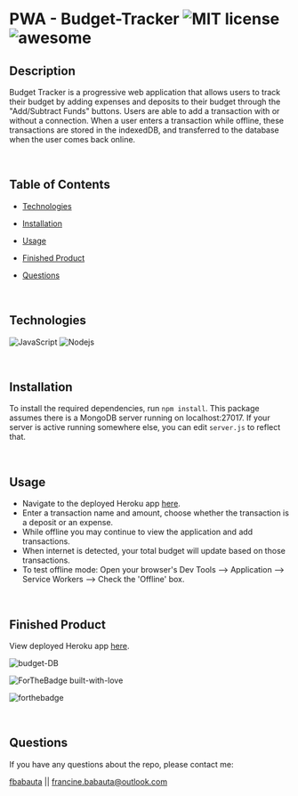 # PWA - Budget-Tracker   ![MIT license](https://img.shields.io/badge/License-MIT-blue.svg)  ![awesome](https://badgen.net/badge/icon/awesome?icon=awesome&label)



## Description
Budget Tracker is a progressive web application that allows users to track their budget by 
adding expenses and deposits to their budget through the "Add/Subtract Funds" buttons. 
Users are able to add a transaction with or without a connection. When a user enters a 
transaction while offline, these transactions are stored in the indexedDB, and transferred 
to the database when the user comes back online.

<br>

## Table of Contents

* [Technologies](#technologies)
  
* [Installation](#installation)
  
* [Usage](#usage)

* [Finished Product](#finished-product)
  
* [Questions](#questions)  


<br>

## Technologies
![JavaScript](https://img.shields.io/badge/-JavaScript-black?style=flat-square&logo=javascript)
![Nodejs](https://img.shields.io/badge/-Nodejs-black?style=flat-square&logo=Node.js)



<br>

## Installation
To install the required dependencies, run `npm install`.
This package assumes there is a MongoDB server running on localhost:27017. If your server is active
running somewhere else, you can edit `server.js` to reflect that.

<br>

## Usage
* Navigate to the deployed Heroku app [here](https://fb-budgettracker.herokuapp.com/).
* Enter a transaction name and amount, choose whether the transaction is a deposit or an expense.
* While offline you may continue to view the application and add transactions.
* When internet is detected, your total budget will update based on those transactions.
* To test offline mode: Open your browser's Dev Tools --> Application --> Service Workers --> Check the 'Offline' box.
  
<br>


## Finished Product
View deployed Heroku app [here](https://fb-budgettracker.herokuapp.com/).

![budget-DB](https://user-images.githubusercontent.com/70370805/108643443-7ba41c80-745f-11eb-947b-ec5cec7ca59d.jpg)

![ForTheBadge built-with-love](http://ForTheBadge.com/images/badges/built-with-love.svg)

![forthebadge](https://forthebadge.com/images/badges/powered-by-coffee.svg)

<br>

## Questions 
If you have any questions about the repo, please contact me: 

[fbabauta](https://github.com/fababauta)    ||      [francine.babauta@outlook.com](francine.babauta@outlook.com)